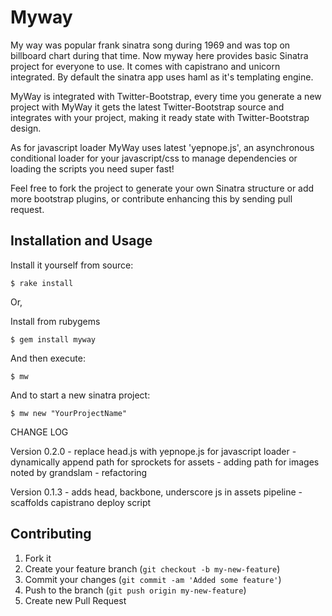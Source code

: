 # Myway

My way was popular frank sinatra song during 1969 and was top on billboard chart during that time. Now myway here
provides basic Sinatra project for everyone to use. It comes with capistrano and unicorn integrated. By
default the sinatra app uses haml as it's templating engine.

MyWay is integrated with Twitter-Bootstrap, every time you generate a new project with MyWay it gets the latest
Twitter-Bootstrap source and integrates with your project, making it ready state with Twitter-Bootstrap design.

As for javascript loader MyWay uses latest 'yepnope.js', an asynchronous conditional loader for your javascript/css to
manage dependencies or loading the scripts you need super fast!

Feel free to fork the project to generate your own Sinatra structure or add more bootstrap plugins, or contribute
enhancing this by sending pull request.

## Installation and Usage

Install it yourself from source:

    $ rake install

Or,

Install from rubygems

    $ gem install myway

And then execute:

    $ mw

And to start a new sinatra project:

    $ mw new "YourProjectName"


CHANGE LOG

Version 0.2.0
    - replace head.js with yepnope.js for javascript loader
    - dynamically append path for sprockets for assets
    - adding path for images noted by grandslam
    - refactoring

Version 0.1.3
    - adds head, backbone, underscore js in assets pipeline
    - scaffolds capistrano deploy script

## Contributing

1. Fork it
2. Create your feature branch (`git checkout -b my-new-feature`)
3. Commit your changes (`git commit -am 'Added some feature'`)
4. Push to the branch (`git push origin my-new-feature`)
5. Create new Pull Request
